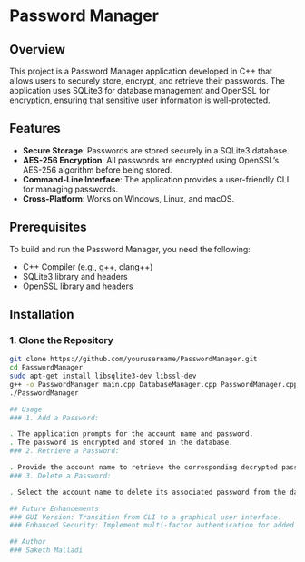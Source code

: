 # Password Manager

## Overview

This project is a Password Manager application developed in C++ that allows users to securely store, encrypt, and retrieve their passwords. The application uses SQLite3 for database management and OpenSSL for encryption, ensuring that sensitive user information is well-protected.

## Features

- **Secure Storage**: Passwords are stored securely in a SQLite3 database.
- **AES-256 Encryption**: All passwords are encrypted using OpenSSL’s AES-256 algorithm before being stored.
- **Command-Line Interface**: The application provides a user-friendly CLI for managing passwords.
- **Cross-Platform**: Works on Windows, Linux, and macOS.

## Prerequisites

To build and run the Password Manager, you need the following:

- C++ Compiler (e.g., g++, clang++)
- SQLite3 library and headers
- OpenSSL library and headers

## Installation

### 1. Clone the Repository

```bash
git clone https://github.com/yourusername/PasswordManager.git
cd PasswordManager
sudo apt-get install libsqlite3-dev libssl-dev
g++ -o PasswordManager main.cpp DatabaseManager.cpp PasswordManager.cpp -lsqlite3 -lssl -lcrypto
./PasswordManager

## Usage
### 1. Add a Password:

. The application prompts for the account name and password.
. The password is encrypted and stored in the database.
### 2. Retrieve a Password:

. Provide the account name to retrieve the corresponding decrypted password.
### 3. Delete a Password:

. Select the account name to delete its associated password from the database.

## Future Enhancements
### GUI Version: Transition from CLI to a graphical user interface.
### Enhanced Security: Implement multi-factor authentication for added security.

## Author
### Saketh Malladi
